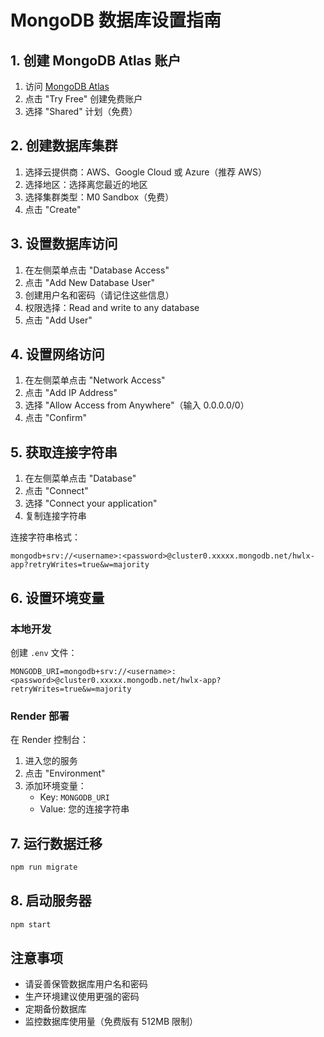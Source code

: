 # MongoDB 数据库设置指南

## 1. 创建 MongoDB Atlas 账户

1. 访问 [MongoDB Atlas](https://www.mongodb.com/atlas)
2. 点击 "Try Free" 创建免费账户
3. 选择 "Shared" 计划（免费）

## 2. 创建数据库集群

1. 选择云提供商：AWS、Google Cloud 或 Azure（推荐 AWS）
2. 选择地区：选择离您最近的地区
3. 选择集群类型：M0 Sandbox（免费）
4. 点击 "Create"

## 3. 设置数据库访问

1. 在左侧菜单点击 "Database Access"
2. 点击 "Add New Database User"
3. 创建用户名和密码（请记住这些信息）
4. 权限选择：Read and write to any database
5. 点击 "Add User"

## 4. 设置网络访问

1. 在左侧菜单点击 "Network Access"
2. 点击 "Add IP Address"
3. 选择 "Allow Access from Anywhere"（输入 0.0.0.0/0）
4. 点击 "Confirm"

## 5. 获取连接字符串

1. 在左侧菜单点击 "Database"
2. 点击 "Connect"
3. 选择 "Connect your application"
4. 复制连接字符串

连接字符串格式：
```
mongodb+srv://<username>:<password>@cluster0.xxxxx.mongodb.net/hwlx-app?retryWrites=true&w=majority
```

## 6. 设置环境变量

### 本地开发
创建 `.env` 文件：
```
MONGODB_URI=mongodb+srv://<username>:<password>@cluster0.xxxxx.mongodb.net/hwlx-app?retryWrites=true&w=majority
```

### Render 部署
在 Render 控制台：
1. 进入您的服务
2. 点击 "Environment"
3. 添加环境变量：
   - Key: `MONGODB_URI`
   - Value: 您的连接字符串

## 7. 运行数据迁移

```bash
npm run migrate
```

## 8. 启动服务器

```bash
npm start
```

## 注意事项

- 请妥善保管数据库用户名和密码
- 生产环境建议使用更强的密码
- 定期备份数据库
- 监控数据库使用量（免费版有 512MB 限制）
